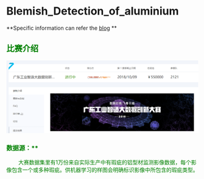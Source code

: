 # Blemish_Detection_of_aluminium

**Specific information can refer the [blog](http://www.weijiawu.com.cn/) **

## <font color=#008000>比赛介绍

![Alt text](https://github.com/weijiawu/Blemish_Detection_of_aluminium/blob/master/image/1537258335(1).png)


### 数据源：**


&#160;&#160;&#160;&#160;&#160;&#160;&#160;&#160;大赛数据集里有1万份来自实际生产中有瑕疵的铝型材监测影像数据，每个影像包含一个或多种瑕疵。供机器学习的样图会明确标识影像中所包含的瑕疵类型。
